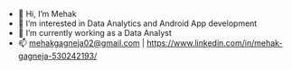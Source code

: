 - 👋 Hi, I’m Mehak
- 👀 I’m interested in Data Analytics and Android App development
- 🌱 I’m currently working as a Data Analyst 
- 📫 mehakgagneja02@gmail.com | https://www.linkedin.com/in/mehak-gagneja-530242193/



<!---
mehakgagneja02/mehakgagneja02 is a ✨ special ✨ repository because its `README.md` (this file) appears on your GitHub profile.
You can click the Preview link to take a look at your changes.
--->
